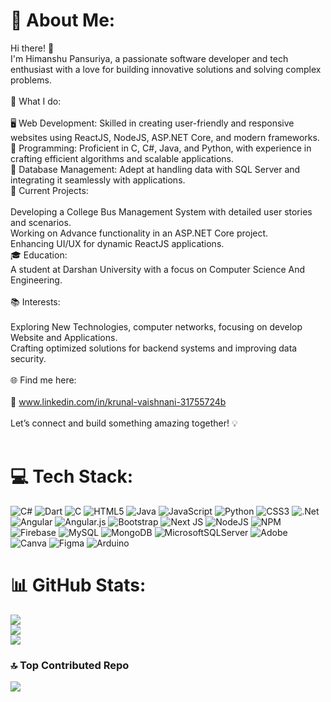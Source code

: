 # 💫 About Me:
Hi there! 👋<br>I'm Himanshu Pansuriya, a passionate software developer and tech enthusiast with a love for building innovative solutions and solving complex problems.<br><br>🌟 What I do:<br><br>🖥 Web Development: Skilled in creating user-friendly and responsive websites using ReactJS, NodeJS, ASP.NET Core, and modern frameworks.<br>📱 Programming: Proficient in C, C#, Java, and Python, with experience in crafting efficient algorithms and scalable applications.<br>💾 Database Management: Adept at handling data with SQL Server and integrating it seamlessly with applications.<br>🚀 Current Projects:<br><br>Developing a College Bus Management System with detailed user stories and scenarios.<br>Working on Advance functionality in an ASP.NET Core project.<br>Enhancing UI/UX for dynamic ReactJS applications.<br>🎓 Education:<br>A student at Darshan University with a focus on Computer Science And Engineering.<br><br>📚 Interests:<br><br>Exploring New Technologies, computer networks, focusing on develop Website and Applications.<br>Crafting optimized solutions for backend systems and improving data security.<br><br>🌐 Find me here:<br><br>💼 www.linkedin.com/in/krunal-vaishnani-31755724b<br><br>Let’s connect and build something amazing together! 💡<br><br>


# 💻 Tech Stack:
![C#](https://img.shields.io/badge/c%23-%23239120.svg?style=for-the-badge&logo=csharp&logoColor=white) ![Dart](https://img.shields.io/badge/dart-%230175C2.svg?style=for-the-badge&logo=dart&logoColor=white) ![C](https://img.shields.io/badge/c-%2300599C.svg?style=for-the-badge&logo=c&logoColor=white) ![HTML5](https://img.shields.io/badge/html5-%23E34F26.svg?style=for-the-badge&logo=html5&logoColor=white) ![Java](https://img.shields.io/badge/java-%23ED8B00.svg?style=for-the-badge&logo=openjdk&logoColor=white) ![JavaScript](https://img.shields.io/badge/javascript-%23323330.svg?style=for-the-badge&logo=javascript&logoColor=%23F7DF1E) ![Python](https://img.shields.io/badge/python-3670A0?style=for-the-badge&logo=python&logoColor=ffdd54) ![CSS3](https://img.shields.io/badge/css3-%231572B6.svg?style=for-the-badge&logo=css3&logoColor=white) ![.Net](https://img.shields.io/badge/.NET-5C2D91?style=for-the-badge&logo=.net&logoColor=white) ![Angular](https://img.shields.io/badge/angular-%23DD0031.svg?style=for-the-badge&logo=angular&logoColor=white) ![Angular.js](https://img.shields.io/badge/angular.js-%23E23237.svg?style=for-the-badge&logo=angularjs&logoColor=white) ![Bootstrap](https://img.shields.io/badge/bootstrap-%238511FA.svg?style=for-the-badge&logo=bootstrap&logoColor=white) ![Next JS](https://img.shields.io/badge/Next-black?style=for-the-badge&logo=next.js&logoColor=white) ![NodeJS](https://img.shields.io/badge/node.js-6DA55F?style=for-the-badge&logo=node.js&logoColor=white) ![NPM](https://img.shields.io/badge/NPM-%23CB3837.svg?style=for-the-badge&logo=npm&logoColor=white) ![Firebase](https://img.shields.io/badge/firebase-a08021?style=for-the-badge&logo=firebase&logoColor=ffcd34) ![MySQL](https://img.shields.io/badge/mysql-4479A1.svg?style=for-the-badge&logo=mysql&logoColor=white) ![MongoDB](https://img.shields.io/badge/MongoDB-%234ea94b.svg?style=for-the-badge&logo=mongodb&logoColor=white) ![MicrosoftSQLServer](https://img.shields.io/badge/Microsoft%20SQL%20Server-CC2927?style=for-the-badge&logo=microsoft%20sql%20server&logoColor=white) ![Adobe](https://img.shields.io/badge/adobe-%23FF0000.svg?style=for-the-badge&logo=adobe&logoColor=white) ![Canva](https://img.shields.io/badge/Canva-%2300C4CC.svg?style=for-the-badge&logo=Canva&logoColor=white) ![Figma](https://img.shields.io/badge/figma-%23F24E1E.svg?style=for-the-badge&logo=figma&logoColor=white) ![Arduino](https://img.shields.io/badge/-Arduino-00979D?style=for-the-badge&logo=Arduino&logoColor=white)
# 📊 GitHub Stats:
![](https://github-readme-stats.vercel.app/api?username=KrunalVaishnani&theme=dark&hide_border=false&include_all_commits=false&count_private=false)<br/>
![](https://github-readme-streak-stats.herokuapp.com/?user=KrunalVaishnani&theme=dark&hide_border=false)<br/>
![](https://github-readme-stats.vercel.app/api/top-langs/?username=KrunalVaishnani&theme=dark&hide_border=false&include_all_commits=false&count_private=false&layout=compact)

### 🔝 Top Contributed Repo
![](https://github-contributor-stats.vercel.app/api?username=KrunalVaishnani&limit=5&theme=transparent&combine_all_yearly_contributions=true)

<!-- Proudly created with GPRM ( https://gprm.itsvg.in ) -->
